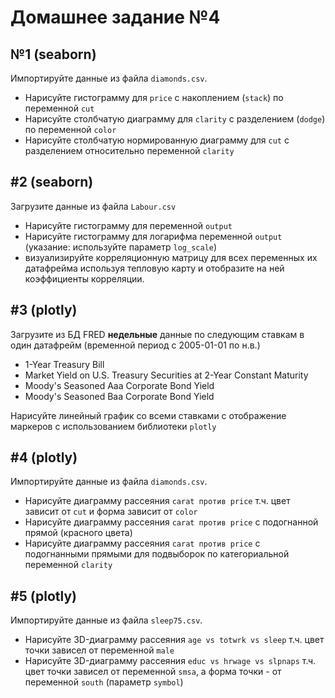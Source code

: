 # Домашнее задание №4

## №1 (seaborn)

Импортируйте данные из файла `diamonds.csv`.
- Нарисуйте гистограмму для `price` с накоплением (`stack`) по переменной `cut` 
- Нарисуйте столбчатую диаграмму для `clarity` с разделением (`dodge`)  по  переменной `color`
- Нарисуйте столбчатую нормированную диаграмму для `cut` с разделением относительно переменной `clarity`

## #2 (seaborn)

Загрузите данные из файла `Labour.csv`
* Нарисуйте гистограмму для переменной `output`
* Нарисуйте гистограмму для логарифма переменной `output` (указание: используйте параметр `log_scale`)
* визуализируйте корреляционную матрицу для всех переменных их датафрейма используя тепловую карту и отобразите на ней коэффициенты корреляции.

## #3 (plotly)

Загрузите из БД FRED **недельные** данные по следующим ставкам в один датафрейм (временной период с 2005-01-01 по н.в.)
- 1-Year Treasury Bill
- Market Yield on U.S. Treasury Securities at 2-Year Constant Maturity
- Moody's Seasoned Aaa Corporate Bond Yield
- Moody's Seasoned Baa Corporate Bond Yield

Нарисуйте линейный график со всеми ставками с отображение маркеров с использованием библиотеки `plotly`

## #4 (plotly)

Импортируйте данные из файла `diamonds.csv`.
* Нарисуйте диаграмму рассеяния `carat против price` т.ч. цвет зависит от `cut` и форма зависит от `color`
* Нарисуйте диаграмму рассеяния `carat против price` c подогнанной прямой (красного цвета)
* Нарисуйте диаграмму рассеяния `carat против price` c подогнанными прямыми для подвыборок по категориальной переменной `clarity`

## #5 (plotly)

Импортируйте данные из файла `sleep75.csv`.
* Нарисуйте 3D-диаграмму рассеяния `age vs totwrk vs sleep` т.ч. цвет точки зависел от переменной `male`
* Нарисуйте 3D-диаграмму рассеяния `educ vs hrwage vs slpnaps` т.ч. цвет точки зависел от переменной `smsa`, а форма точки - от переменной `south` (параметр `symbol`)
